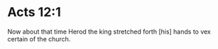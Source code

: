 # Acts 12:1

Now about that time Herod the king stretched forth [his] hands to vex certain of the church.